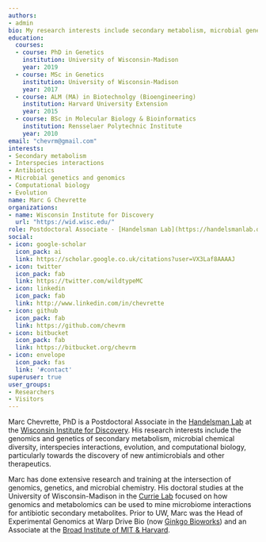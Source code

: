 ```yaml
---
authors:
- admin
bio: My research interests include secondary metabolism, microbial genetics, computational biology, and evolution.
education:
  courses:
  - course: PhD in Genetics
    institution: University of Wisconsin-Madison
    year: 2019
  - course: MSc in Genetics
    institution: University of Wisconsin-Madison
    year: 2017
  - course: ALM (MA) in Biotechnolgy (Bioengineering)    
    institution: Harvard University Extension
    year: 2015
  - course: BSc in Molecular Biology & Bioinformatics
    institution: Rensselaer Polytechnic Institute
    year: 2010
email: "chevrm@gmail.com"
interests:
- Secondary metabolism
- Interspecies interactions
- Antibiotics
- Microbial genetics and genomics
- Computational biology
- Evolution
name: Marc G Chevrette
organizations:
- name: Wisconsin Institute for Discovery
  url: "https://wid.wisc.edu/"
role: Postdoctoral Associate - [Handelsman Lab](https://handelsmanlab.discovery.wisc.edu/ "Handelsman Lab")
social:
- icon: google-scholar
  icon_pack: ai
  link: https://scholar.google.co.uk/citations?user=VX3Laf8AAAAJ
- icon: twitter
  icon_pack: fab
  link: https://twitter.com/wildtypeMC
- icon: linkedin
  icon_pack: fab
  link: http://www.linkedin.com/in/chevrette
- icon: github
  icon_pack: fab
  link: https://github.com/chevrm
- icon: bitbucket
  icon_pack: fab
  link: https://bitbucket.org/chevrm
- icon: envelope
  icon_pack: fas
  link: '#contact'
superuser: true
user_groups:
- Researchers
- Visitors
---
```


Marc Chevrette, PhD is a Postdoctoral Associate in the [Handelsman Lab](https://handelsmanlab.discovery.wisc.edu/ "Handelsman Lab") at the [Wisconsin Institute for Discovery](https://wid.wisc.edu/ "Wisconsin Institute for Discovery"). His research interests include the genomics and genetics of secondary metabolism, microbial chemical diversity, interspecies interactions, evolution, and computational biology, particularly towards the discovery of new antimicrobials and other therapeutics.

Marc has done extensive research and training at the intersection of genomics, genetics, and microbial chemistry. His doctoral studies at the University of Wisconsin-Madison in the [Currie Lab](https://currielab.wisc.edu/ "Currie Lab") focused on how genomics and metabolomics can be used to mine microbiome interactions for antibiotic secondary metabolites. Prior to UW, Marc was the Head of Experimental Genomics at Warp Drive Bio (now [Ginkgo Bioworks](https://www.ginkgobioworks.com/ "Ginkgo Bioworks")) and an Associate at the [Broad Institute of MIT & Harvard](https://www.broadinstitute.org/ "Broad Institute of MIT & Harvard"). 